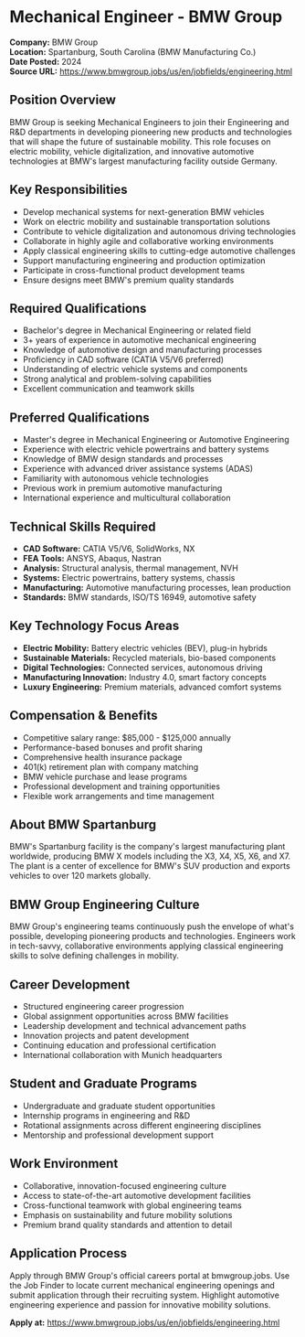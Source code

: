 # Mechanical Engineer - BMW Group

**Company:** BMW Group  
**Location:** Spartanburg, South Carolina (BMW Manufacturing Co.)  
**Date Posted:** 2024  
**Source URL:** https://www.bmwgroup.jobs/us/en/jobfields/engineering.html

## Position Overview

BMW Group is seeking Mechanical Engineers to join their Engineering and R&D departments in developing pioneering new products and technologies that will shape the future of sustainable mobility. This role focuses on electric mobility, vehicle digitalization, and innovative automotive technologies at BMW's largest manufacturing facility outside Germany.

## Key Responsibilities

- Develop mechanical systems for next-generation BMW vehicles
- Work on electric mobility and sustainable transportation solutions
- Contribute to vehicle digitalization and autonomous driving technologies
- Collaborate in highly agile and collaborative working environments
- Apply classical engineering skills to cutting-edge automotive challenges
- Support manufacturing engineering and production optimization
- Participate in cross-functional product development teams
- Ensure designs meet BMW's premium quality standards

## Required Qualifications

- Bachelor's degree in Mechanical Engineering or related field
- 3+ years of experience in automotive mechanical engineering
- Knowledge of automotive design and manufacturing processes
- Proficiency in CAD software (CATIA V5/V6 preferred)
- Understanding of electric vehicle systems and components
- Strong analytical and problem-solving capabilities
- Excellent communication and teamwork skills

## Preferred Qualifications

- Master's degree in Mechanical Engineering or Automotive Engineering
- Experience with electric vehicle powertrains and battery systems
- Knowledge of BMW design standards and processes
- Experience with advanced driver assistance systems (ADAS)
- Familiarity with autonomous vehicle technologies
- Previous work in premium automotive manufacturing
- International experience and multicultural collaboration

## Technical Skills Required

- **CAD Software:** CATIA V5/V6, SolidWorks, NX
- **FEA Tools:** ANSYS, Abaqus, Nastran
- **Analysis:** Structural analysis, thermal management, NVH
- **Systems:** Electric powertrains, battery systems, chassis
- **Manufacturing:** Automotive manufacturing processes, lean production
- **Standards:** BMW standards, ISO/TS 16949, automotive safety

## Key Technology Focus Areas

- **Electric Mobility:** Battery electric vehicles (BEV), plug-in hybrids
- **Sustainable Materials:** Recycled materials, bio-based components
- **Digital Technologies:** Connected services, autonomous driving
- **Manufacturing Innovation:** Industry 4.0, smart factory concepts
- **Luxury Engineering:** Premium materials, advanced comfort systems

## Compensation & Benefits

- Competitive salary range: $85,000 - $125,000 annually
- Performance-based bonuses and profit sharing
- Comprehensive health insurance package
- 401(k) retirement plan with company matching
- BMW vehicle purchase and lease programs
- Professional development and training opportunities
- Flexible work arrangements and time management

## About BMW Spartanburg

BMW's Spartanburg facility is the company's largest manufacturing plant worldwide, producing BMW X models including the X3, X4, X5, X6, and X7. The plant is a center of excellence for BMW's SUV production and exports vehicles to over 120 markets globally.

## BMW Group Engineering Culture

BMW Group's engineering teams continuously push the envelope of what's possible, developing pioneering products and technologies. Engineers work in tech-savvy, collaborative environments applying classical engineering skills to solve defining challenges in mobility.

## Career Development

- Structured engineering career progression
- Global assignment opportunities across BMW facilities
- Leadership development and technical advancement paths
- Innovation projects and patent development
- Continuing education and professional certification
- International collaboration with Munich headquarters

## Student and Graduate Programs

- Undergraduate and graduate student opportunities
- Internship programs in engineering and R&D
- Rotational assignments across different engineering disciplines
- Mentorship and professional development support

## Work Environment

- Collaborative, innovation-focused engineering culture
- Access to state-of-the-art automotive development facilities
- Cross-functional teamwork with global engineering teams
- Emphasis on sustainability and future mobility solutions
- Premium brand quality standards and attention to detail

## Application Process

Apply through BMW Group's official careers portal at bmwgroup.jobs. Use the Job Finder to locate current mechanical engineering openings and submit application through their recruiting system. Highlight automotive engineering experience and passion for innovative mobility solutions.

**Apply at:** https://www.bmwgroup.jobs/us/en/jobfields/engineering.html